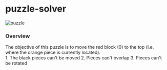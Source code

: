 # puzzle-solver

![puzzle](https://github.com/dacalder/puzzle-solver/blob/master/docs/images/puzzle.png)

<h3> Overview </h3>
The objective of this puzzle is to move the red block (0) to the top (i.e. where the orange piece is currently located). <br>
1. The black pieces can't be moved
2. Pieces can't overlap
3. Pieces can't be rotated



